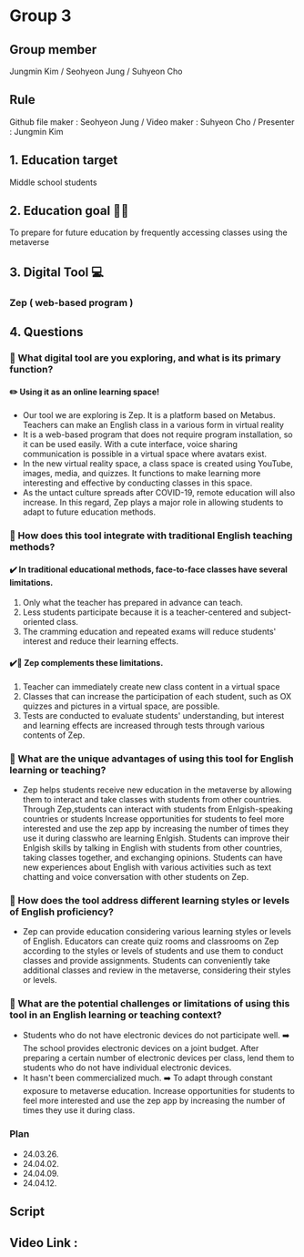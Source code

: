  #  Group 3 
 ## Group member 
Jungmin Kim / Seohyeon Jung / Suhyeon Cho
 ## Rule
 Github file maker : Seohyeon Jung / Video maker : Suhyeon Cho / Presenter : Jungmin Kim
 ## 1. Education target 
Middle school students
 ## 2. Education goal 👩‍🏫
To prepare for future education by frequently accessing classes using the metaverse
 ## 3. Digital Tool 💻
 ### Zep ( web-based program )
 ## 4. Questions 
 ### 📍 What digital tool are you exploring, and what is its primary function? 
 #### ✏️ Using it as an online learning space!
 - Our tool we are exploring is Zep. It is a platform based on Metabus. Teachers can make an English class in a various form in virtual reality
 - It is a web-based program that does not require program installation, so it can be used easily. With a cute interface, voice sharing communication is possible in a virtual space where avatars exist.
 - In the new virtual reality space, a class space is created using YouTube, images, media, and quizzes. It functions to make learning more interesting and effective by conducting classes in this space.
 - As the untact culture spreads after COVID-19, remote education will also increase. In this regard, Zep plays a major role in allowing students to adapt to future education methods.

 ### 📍 How does this tool integrate with traditional English teaching methods? 
 #### ✔️ In traditional educational methods, face-to-face classes have several limitations.
  1. Only what the teacher has prepared in advance can teach.
  2. Less students participate because it is a teacher-centered and subject-oriented class.
  3. The cramming education and repeated exams will reduce students' interest and reduce their learning effects.
 #### ✔️🙆 Zep complements these limitations.
  1. Teacher can immediately create new class content in a virtual space
  2. Classes that can increase the participation of each student, such as OX quizzes and pictures in a virtual space, are possible.
  3. Tests are conducted to evaluate students' understanding, but interest and learning effects are increased through tests through various contents of Zep.


 ### 📍 What are the unique advantages of using this tool for English learning or teaching? 
 - Zep helps students receive new education in the metaverse by allowing them to interact and take classes with students from other countries. Through Zep,students can interact with students from Enlgish-speaking countries or students Increase opportunities for students to feel more interested and use the zep app by increasing the number of times they use it during classwho are learning Enlgish. Students can improve their Enlgish skills by talking in English with students from other countries, taking classes together, and exchanging opinions. Students can have new experiences about English with various activities such as text chatting and voice conversation with other students on Zep.

 ### 📍 How does the tool address different learning styles or levels of English proficiency? 
  - Zep can provide education considering various learning styles or levels of English. Educators can create quiz rooms and classrooms on Zep according to the styles or levels of students and use them to conduct classes and provide assignments. Students can conveniently take additional classes and review in the metaverse, considering their styles or levels.

 ### 📍 What are the potential challenges or limitations of using this tool in an English learning or teaching context? 
 - Students who do not have electronic devices do not participate well. ➡️ The school provides electronic devices on a joint budget. After preparing a certain number of electronic devices per class, lend them to students who do not have individual electronic devices.
 - It hasn't been commercialized much. ➡️ To adapt through constant exposure to metaverse education. Increase opportunities for students to feel more interested and use the zep app by increasing the number of times they use it during class.

 ### Plan
  - 24.03.26.
  - 24.04.02.
  - 24.04.09.
  - 24.04.12.

 ## Script

 ## Video Link : 
